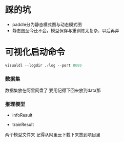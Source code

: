 # 踩的坑

* paddle分为静态模式图与动态模式图
* 静态图至今还不会，模型保存与重训练太复杂，以后再弄

# 可视化启动命令

```python
visualdl --logdir ./log --port 8080
```

### 数据集

数据集放在阿里网盘了 要用记得下回来放到data那

### 推理模型

* infoResult

* trainResult

两个模型文件夹 记得从阿里云下载下来放到项目里
